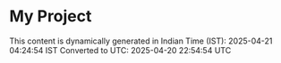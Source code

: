 # My Project

This content is dynamically generated in Indian Time (IST): 2025-04-21 04:24:54 IST
Converted to UTC: 2025-04-20 22:54:54 UTC
